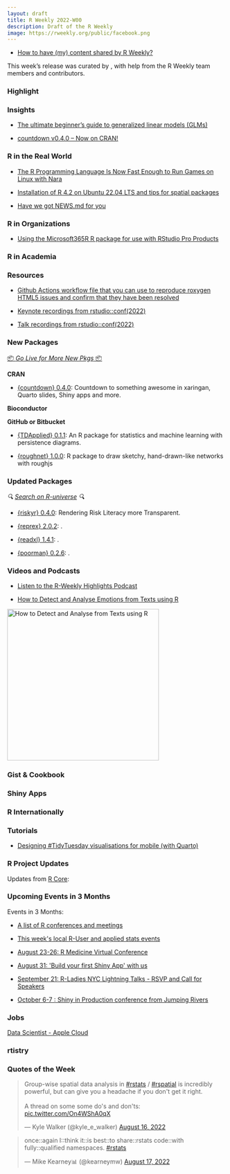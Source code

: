 ```yaml
---
layout: draft
title: R Weekly 2022-W00
description: Draft of the R Weekly
image: https://rweekly.org/public/facebook.png
---
```



+ [How to have (my) content shared by R Weekly?](https://github.com/rweekly/rweekly.org#how-to-have-my-content-shared-by-r-weekly)

This week’s release was curated by [](), with help from the R Weekly team members and contributors.



###  Highlight



### Insights


+ [The ultimate beginner’s guide to generalized linear models (GLMs)](https://albert-rapp.de/posts/14_glms/14_glms)

+ [countdown v0.4.0 – Now on CRAN!](https://www.garrickadenbuie.com/blog/countdown-v0.4.0/)

### R in the Real World

+ [The R Programming Language Is Now Fast Enough to Run Games on Linux with Nara](https://boilingsteam.com/the-r-programming-language-is-now-fast-enough-to-run-games-on-linux-with-nara/)

+ [Installation of R 4.2 on Ubuntu 22.04 LTS and tips for spatial packages](https://rtask.thinkr.fr/installation-of-r-4-2-on-ubuntu-22-04-lts-and-tips-for-spatial-packages/)

+ [Have we got NEWS.md for you](https://www.jumpingrivers.com/blog/intro-to-r-news-format/)

###  R in Organizations

+ [Using the Microsoft365R R package for use with RStudio Pro Products](https://solutions.rstudio.com/r/data/microsoft365/)


###  R in Academia



###  Resources

+ [Github Actions workflow file that you can use to reproduce roxygen HTML5 issues and confirm that they have been resolved](https://github.com/DavisVaughan/extrachecks-html5)

+ [Keynote recordings from rstudio::conf(2022)](https://www.rstudio.com/conference/#conf-keynotes)

+ [Talk recordings from rstudio::conf(2022)](https://www.rstudio.com/conference/2022/2022-conf-talks/)

###  New Packages

<p class="added-hostname"><a href="https://rweekly.org/live" target="_blank" class="externalLink">📦 <i>Go Live for More New Pkgs</i> 📦</a></p>


**CRAN**

+ [{countdown} 0.4.0](https://cran.r-project.org/package=countdown): Countdown to something awesome in xaringan, Quarto slides, Shiny apps and more.

**Bioconductor**



**GitHub or Bitbucket**

+ [{TDApplied} 0.1.1](https://github.com/shaelebrown/TDApplied): An R package for statistics and machine learning with persistence diagrams.

+ [{roughnet} 1.0.0](https://github.com/schochastics/roughnet): R package to draw sketchy, hand-drawn-like networks with roughjs

### Updated Packages

<i>🔍 [Search on R-universe](https://r-universe.dev/search/) 🔍</i>

+ [{riskyr} 0.4.0](https://cran.r-project.org/package=riskyr): Rendering Risk Literacy more Transparent.

+ [{reprex} 2.0.2](https://github.com/tidyverse/reprex/): .

+ [{readxl} 1.4.1](https://github.com/tidyverse/readxl): .

+ [{poorman} 0.2.6](https://github.com/nathaneastwood/poorman): .

###  Videos and Podcasts

+ [Listen to the R-Weekly Highlights Podcast](https://rweekly.fireside.fm/)

+ [How to Detect and Analyse Emotions from Texts using R](https://www.youtube.com/watch?v=6el_C3PxSSw)
<a href="https://www.youtube.com/watch?v=6el_C3PxSSw">
  <img src="https://i1.ytimg.com/vi/6el_C3PxSSw/hqdefault.jpg" title="How to Detect and Analyse from Texts using R" target="_blank" width="350"/>
</a>

### Gist & Cookbook



### Shiny Apps



### R Internationally



###  Tutorials

+ [Designing #TidyTuesday visualisations for mobile (with Quarto)](https://nrennie.rbind.io/blog/2022-08-16-designing-tidytuesday-visualisations-for-mobile-with-quarto/)

<!--<div class="post-more-begin></div><div class="post-more-end"></div>-->

###  R Project Updates

Updates from [R Core](http://developer.r-project.org/blosxom.cgi/R-devel/NEWS):

###  Upcoming Events in 3 Months

Events in 3 Months:

+ [A list of R conferences and meetings](https://jumpingrivers.github.io/meetingsR/events.html)

+ [This week's local R-User and applied stats events](https://community.rstudio.com/c/irl)

+ [August 23-26: R Medicine Virtual Conference](https://events.linuxfoundation.org/r-medicine/)

+ [August 31: 'Build your first Shiny App' with us](https://mirai-solutions.ch/news/2022/08/09/announce-shiny1-ws/)

+ [September 21: R-Ladies NYC Lightning Talks - RSVP and Call for Speakers](https://www.meetup.com/rladies-newyork/events/287520144/)

+ [October 6-7 : Shiny in Production conference from Jumping Rivers](https://shiny-in-production.jumpingrivers.com/)

### Jobs

[Data Scientist - Apple Cloud](https://jobs.apple.com/en-us/details/200400071/data-scientist-apple-cloud-services-r-programming)


### rtistry


###  Quotes of the Week

<blockquote class="twitter-tweet"><p lang="en" dir="ltr">Group-wise spatial data analysis in <a href="https://twitter.com/hashtag/rstats?src=hash&amp;ref_src=twsrc%5Etfw">#rstats</a> / <a href="https://twitter.com/hashtag/rspatial?src=hash&amp;ref_src=twsrc%5Etfw">#rspatial</a> is incredibly powerful, but can give you a headache if you don&#39;t get it right. <br><br>A thread on some some do&#39;s and don&#39;ts: <a href="https://t.co/On4WShA0qX">pic.twitter.com/On4WShA0qX</a></p>&mdash; Kyle Walker (@kyle_e_walker) <a href="https://twitter.com/kyle_e_walker/status/1559568087942172673?ref_src=twsrc%5Etfw">August 16, 2022</a></blockquote> <script async src="https://platform.twitter.com/widgets.js" charset="utf-8"></script> 

<blockquote class="twitter-tweet"><p lang="en" dir="ltr">once::again I::think it::is best::to share::rstats code::with fully::qualified namespaces. <a href="https://twitter.com/hashtag/rstats?src=hash&amp;ref_src=twsrc%5Etfw">#rstats</a></p>&mdash; Mike Kearney📊 (@kearneymw) <a href="https://twitter.com/kearneymw/status/1559861840968093699?ref_src=twsrc%5Etfw">August 17, 2022</a></blockquote> <script async src="https://platform.twitter.com/widgets.js" charset="utf-8"></script> 
